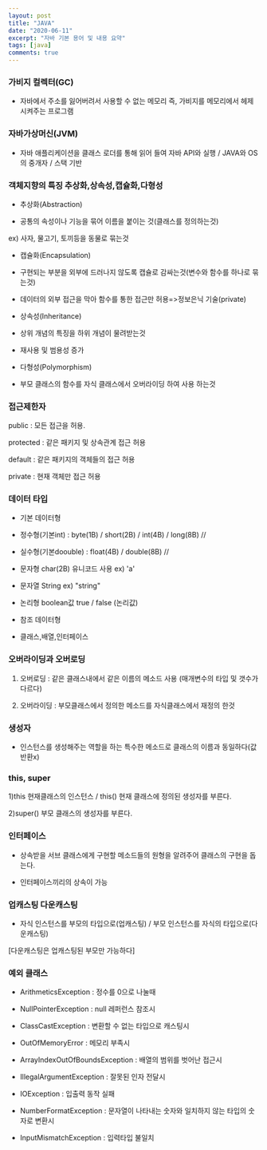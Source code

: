 ```yaml
---
layout: post
title: "JAVA"
date: "2020-06-11"
excerpt: "자바 기본 용어 및 내용 요약"
tags: [java]
comments: true
---
```



### 가비지 컬렉터(GC)

* 자바에서 주소를 잃어버려서 사용할 수 없는 메모리 즉, 가비지를 메모리에서 헤제시켜주는 프로그램

### 자바가상머신(JVM)

* 자바 애플리케이션을 클래스 로더를 통해 읽어 들여 자바 API와 실행 / JAVA와 OS의 중개자 / 스택 기반

 

### 객체지향의 특징 추상화,상속성,캡슐화,다형성

* 추상화(Abstraction)

 - 공통의 속성이나 기능을 묶어 이름을 붙이는 것(클래스를 정의하는것)

 ex) 사자, 물고기, 토끼등을 동물로 묶는것

* 캡슐화(Encapsulation)

 - 구현되는 부분을 외부에 드러나지 않도록 캡슐로 감싸는것(변수와 함수를 하나로 묶는것)

 - 데이터의 외부 접근을 막아 함수를 통한 접근만 허용=>정보은닉 기술(private)

 * 상속성(Inheritance)

 - 상위 개념의 특징을 하위 개념이 물려받는것

 - 재사용 및 범용성 증가

 * 다형성(Polymorphism)

 - 부모 클래스의 함수를 자식 클래스에서 오버라이딩 하여 사용 하는것

 

### 접근제한자

public : 모든 접근을 허용.

protected : 같은 패키지 및 상속관계 접근 허용

default : 같은 패키지의 객체들의 접근 허용

private : 현재 객체만 접근 허용

 

### 데이터 타입

* 기본 데이터형

 - 정수형(기본int) : byte(1B) / short(2B) / int(4B) / long(8B) // 

 - 실수형(기본doouble) : float(4B) / double(8B) //

 - 문자형 char(2B) 유니코드 사용 ex) 'a'

 - 문자열 String ex) "string"

 - 논리형 boolean값 true / false (논리값)

* 참조 데이터형

 - 클래스,배열,인터페이스

 

### 오버라이딩과 오버로딩

1) 오버로딩 : 같은 클래스내에서 같은 이름의 메소드 사용 (매개변수의 타입 및 갯수가 다르다)

2) 오버라이딩 : 부모클래스에서 정의한 메소드를 자식클래스에서 재정의 한것

 

### 생성자

- 인스턴스를 생성해주는 역할을 하는 특수한 메소드로 클래스의 이름과 동일하다(값 반환x)

 

### this, super

1)this 현재클래스의 인스턴스 / this() 현재 클래스에 정의된 생성자를 부른다.

2)super() 부모 클래스의 생성자를 부른다.

 

### 인터페이스

- 상속받을 서브 클래스에게 구현할 메소드들의 원형을 알려주어 클래스의 구현을 돕는다.

- 인터페이스끼리의 상속이 가능

 

### 업캐스팅 다운캐스팅

- 자식 인스턴스를 부모의 타입으로(업캐스팅) / 부모 인스턴스를 자식의 타입으로(다운캐스팅)

[다운캐스팅은 업캐스팅된 부모만 가능하다]

 

### 예외 클래스

* ArithmeticsException : 정수를 0으로 나눌때

* NullPointerException : null 레퍼런스 참조시

* ClassCastException : 변환할 수 없는 타입으로 캐스팅시

* OutOfMemoryError : 메모리 부족시

* ArrayIndexOutOfBoundsException : 배열의 범위를 벗어난 접근시

* IllegalArgumentException : 잘못된 인자 전달시 

* IOException : 입출력 동작 실패

* NumberFormatException : 문자열이 나타내는 숫자와 일치하지 않는 타입의 숫자로 변환시

* InputMismatchException : 입력타입 불일치

